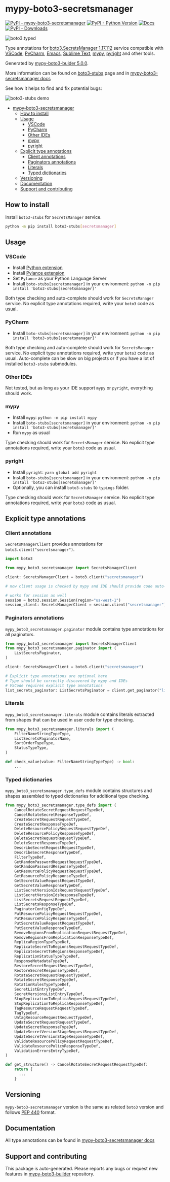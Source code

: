 <a id="mypy-boto3-secretsmanager"></a>

# mypy-boto3-secretsmanager

[![PyPI - mypy-boto3-secretsmanager](https://img.shields.io/pypi/v/mypy-boto3-secretsmanager.svg?color=blue)](https://pypi.org/project/mypy-boto3-secretsmanager)
[![PyPI - Python Version](https://img.shields.io/pypi/pyversions/mypy-boto3-secretsmanager.svg?color=blue)](https://pypi.org/project/mypy-boto3-secretsmanager)
[![Docs](https://img.shields.io/readthedocs/mypy-boto3-builder.svg?color=blue)](https://mypy-boto3-builder.readthedocs.io/)
[![PyPI - Downloads](https://img.shields.io/pypi/dw/mypy-boto3-secretsmanager?color=blue)](https://pypistats.org/packages/mypy-boto3-secretsmanager)

![boto3.typed](https://github.com/vemel/mypy_boto3_builder/raw/master/logo.png)

Type annotations for
[boto3.SecretsManager 1.17.112](https://boto3.amazonaws.com/v1/documentation/api/1.17.112/reference/services/secretsmanager.html#SecretsManager)
service compatible with [VSCode](https://code.visualstudio.com/),
[PyCharm](https://www.jetbrains.com/pycharm/),
[Emacs](https://www.gnu.org/software/emacs/),
[Sublime Text](https://www.sublimetext.com/),
[mypy](https://github.com/python/mypy),
[pyright](https://github.com/microsoft/pyright) and other tools.

Generated by
[mypy-boto3-buider 5.0.0](https://github.com/vemel/mypy_boto3_builder).

More information can be found on
[boto3-stubs](https://pypi.org/project/boto3-stubs/) page and in
[mypy-boto3-secretsmanager docs](https://vemel.github.io/boto3_stubs_docs/mypy_boto3_secretsmanager/)

See how it helps to find and fix potential bugs:

![boto3-stubs demo](https://github.com/vemel/mypy_boto3_builder/raw/master/demo.gif)

- [mypy-boto3-secretsmanager](#mypy-boto3-secretsmanager)
  - [How to install](#how-to-install)
  - [Usage](#usage)
    - [VSCode](#vscode)
    - [PyCharm](#pycharm)
    - [Other IDEs](#other-ides)
    - [mypy](#mypy)
    - [pyright](#pyright)
  - [Explicit type annotations](#explicit-type-annotations)
    - [Client annotations](#client-annotations)
    - [Paginators annotations](#paginators-annotations)
    - [Literals](#literals)
    - [Typed dictionaries](#typed-dictionaries)
  - [Versioning](#versioning)
  - [Documentation](#documentation)
  - [Support and contributing](#support-and-contributing)

<a id="how-to-install"></a>

## How to install

Install `boto3-stubs` for `SecretsManager` service.

```bash
python -m pip install boto3-stubs[secretsmanager]
```

<a id="usage"></a>

## Usage

<a id="vscode"></a>

### VSCode

- Install
  [Python extension](https://marketplace.visualstudio.com/items?itemName=ms-python.python)
- Install
  [Pylance extension](https://marketplace.visualstudio.com/items?itemName=ms-python.vscode-pylance)
- Set `Pylance` as your Python Language Server
- Install `boto-stubs[secretsmanager]` in your environment:
  `python -m pip install 'boto3-stubs[secretsmanager]'`

Both type checking and auto-complete should work for `SecretsManager` service.
No explicit type annotations required, write your `boto3` code as usual.

<a id="pycharm"></a>

### PyCharm

- Install `boto-stubs[secretsmanager]` in your environment:
  `python -m pip install 'boto3-stubs[secretsmanager]'`

Both type checking and auto-complete should work for `SecretsManager` service.
No explicit type annotations required, write your `boto3` code as usual.
Auto-complete can be slow on big projects or if you have a lot of installed
`boto3-stubs` submodules.

<a id="other-ides"></a>

### Other IDEs

Not tested, but as long as your IDE support `mypy` or `pyright`, everything
should work.

<a id="mypy"></a>

### mypy

- Install `mypy`: `python -m pip install mypy`
- Install `boto-stubs[secretsmanager]` in your environment:
  `python -m pip install 'boto3-stubs[secretsmanager]'`
- Run `mypy` as usual

Type checking should work for `SecretsManager` service. No explicit type
annotations required, write your `boto3` code as usual.

<a id="pyright"></a>

### pyright

- Install `pyright`: `yarn global add pyright`
- Install `boto-stubs[secretsmanager]` in your environment:
  `python -m pip install 'boto3-stubs[secretsmanager]'`
- Optionally, you can install `boto3-stubs` to `typings` folder.

Type checking should work for `SecretsManager` service. No explicit type
annotations required, write your `boto3` code as usual.

<a id="explicit-type-annotations"></a>

## Explicit type annotations

<a id="client-annotations"></a>

### Client annotations

`SecretsManagerClient` provides annotations for
`boto3.client("secretsmanager")`.

```python
import boto3

from mypy_boto3_secretsmanager import SecretsManagerClient

client: SecretsManagerClient = boto3.client("secretsmanager")

# now client usage is checked by mypy and IDE should provide code auto-complete

# works for session as well
session = boto3.session.Session(region="us-west-1")
session_client: SecretsManagerClient = session.client("secretsmanager")
```

<a id="paginators-annotations"></a>

### Paginators annotations

`mypy_boto3_secretsmanager.paginator` module contains type annotations for all
paginators.

```python
from mypy_boto3_secretsmanager import SecretsManagerClient
from mypy_boto3_secretsmanager.paginator import (
    ListSecretsPaginator,
)

client: SecretsManagerClient = boto3.client("secretsmanager")

# Explicit type annotations are optional here
# Type should be correctly discovered by mypy and IDEs
# VSCode requires explicit type annotations
list_secrets_paginator: ListSecretsPaginator = client.get_paginator("list_secrets")
```

<a id="literals"></a>

### Literals

`mypy_boto3_secretsmanager.literals` module contains literals extracted from
shapes that can be used in user code for type checking.

```python
from mypy_boto3_secretsmanager.literals import (
    FilterNameStringTypeType,
    ListSecretsPaginatorName,
    SortOrderTypeType,
    StatusTypeType,
)

def check_value(value: FilterNameStringTypeType) -> bool:
    ...
```

<a id="typed-dictionaries"></a>

### Typed dictionaries

`mypy_boto3_secretsmanager.type_defs` module contains structures and shapes
assembled to typed dictionaries for additional type checking.

```python
from mypy_boto3_secretsmanager.type_defs import (
    CancelRotateSecretRequestRequestTypeDef,
    CancelRotateSecretResponseTypeDef,
    CreateSecretRequestRequestTypeDef,
    CreateSecretResponseTypeDef,
    DeleteResourcePolicyRequestRequestTypeDef,
    DeleteResourcePolicyResponseTypeDef,
    DeleteSecretRequestRequestTypeDef,
    DeleteSecretResponseTypeDef,
    DescribeSecretRequestRequestTypeDef,
    DescribeSecretResponseTypeDef,
    FilterTypeDef,
    GetRandomPasswordRequestRequestTypeDef,
    GetRandomPasswordResponseTypeDef,
    GetResourcePolicyRequestRequestTypeDef,
    GetResourcePolicyResponseTypeDef,
    GetSecretValueRequestRequestTypeDef,
    GetSecretValueResponseTypeDef,
    ListSecretVersionIdsRequestRequestTypeDef,
    ListSecretVersionIdsResponseTypeDef,
    ListSecretsRequestRequestTypeDef,
    ListSecretsResponseTypeDef,
    PaginatorConfigTypeDef,
    PutResourcePolicyRequestRequestTypeDef,
    PutResourcePolicyResponseTypeDef,
    PutSecretValueRequestRequestTypeDef,
    PutSecretValueResponseTypeDef,
    RemoveRegionsFromReplicationRequestRequestTypeDef,
    RemoveRegionsFromReplicationResponseTypeDef,
    ReplicaRegionTypeTypeDef,
    ReplicateSecretToRegionsRequestRequestTypeDef,
    ReplicateSecretToRegionsResponseTypeDef,
    ReplicationStatusTypeTypeDef,
    ResponseMetadataTypeDef,
    RestoreSecretRequestRequestTypeDef,
    RestoreSecretResponseTypeDef,
    RotateSecretRequestRequestTypeDef,
    RotateSecretResponseTypeDef,
    RotationRulesTypeTypeDef,
    SecretListEntryTypeDef,
    SecretVersionsListEntryTypeDef,
    StopReplicationToReplicaRequestRequestTypeDef,
    StopReplicationToReplicaResponseTypeDef,
    TagResourceRequestRequestTypeDef,
    TagTypeDef,
    UntagResourceRequestRequestTypeDef,
    UpdateSecretRequestRequestTypeDef,
    UpdateSecretResponseTypeDef,
    UpdateSecretVersionStageRequestRequestTypeDef,
    UpdateSecretVersionStageResponseTypeDef,
    ValidateResourcePolicyRequestRequestTypeDef,
    ValidateResourcePolicyResponseTypeDef,
    ValidationErrorsEntryTypeDef,
)

def get_structure() -> CancelRotateSecretRequestRequestTypeDef:
    return {
      ...
    }
```

<a id="versioning"></a>

## Versioning

`mypy-boto3-secretsmanager` version is the same as related `boto3` version and
follows [PEP 440](https://www.python.org/dev/peps/pep-0440/) format.

<a id="documentation"></a>

## Documentation

All type annotations can be found in
[mypy-boto3-secretsmanager docs](https://vemel.github.io/boto3_stubs_docs/mypy_boto3_secretsmanager/)

<a id="support-and-contributing"></a>

## Support and contributing

This package is auto-generated. Please reports any bugs or request new features
in [mypy-boto3-builder](https://github.com/vemel/mypy_boto3_builder/issues/)
repository.
